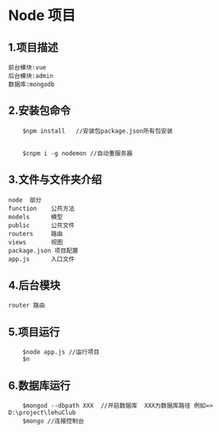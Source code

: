 # Node 项目

## 1.项目描述
    前台模块:vue
    后台模块:admin
    数据库:mongodb

## 2.安装包命令
```shell
    $npm install   //安装包package.json所有包安装


    $cnpm i -g nodemon //自动重服务器 
```



## 3.文件与文件夹介绍

    node  部分
    function    公共方法
    models      模型
    public      公共文件
    routers     路由
    views       视图
    package.json 项目配置
    app.js      入口文件

## 4.后台模块

    router 路由

## 5.项目运行

```shell
    $node app.js //运行项目
    $n
```
## 6.数据库运行
```shell
    $mongod --dbpath XXX  //开启数据库  XXX为数据库路径 例如=> D:\project\lehuClub
    $mongo //连接控制台
```